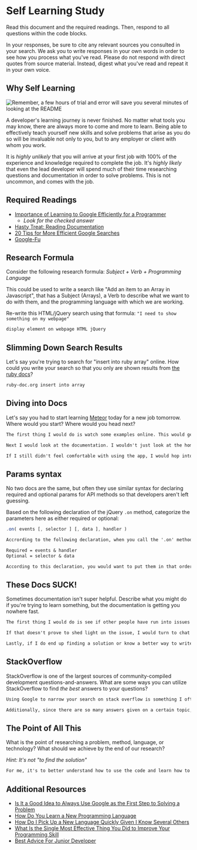 # Self Learning Study

Read this document and the required readings. Then, respond to all questions
within the code blocks.

In your responses, be sure to cite any relevant sources you consulted in your
search. We ask you to write responses in your own words in order to see how you
process what you've read. Please do not respond with direct quotes from source
material. Instead, digest what you've read and repeat it in your own voice.

## Why Self Learning

![Remember, a few hours of trial and error will save you several minutes of looking at the README](https://media.git.generalassemb.ly/user/16103/files/8ca9fa80-e41b-11e8-96c2-f0f3ae3ad6db)

A developer's learning journey is never finished. No matter what tools you may
know, there are always more to come and more to learn. Being able to effectively
teach yourself new skills and solve problems that arise as you do so will be
invaluable not only to you, but to any employer or client with whom you work.

It is *highly unlikely* that you will arrive at your first job with 100% of the
experience and knowledge required to complete the job. It's *highly likely* that
even the lead developer will spend much of their time researching questions and
documentation in order to solve problems. This is not uncommon, and comes with
the job.

## Required Readings

- [Importance of Learning to Google Efficiently for a Programmer](https://softwareengineering.stackexchange.com/questions/65918/importance-of-learning-to-google-efficiently-for-a-programmer)
  - *Look for the _checked_ answer*
- [Hasty Treat: Reading Documentation](https://syntax.fm/show/073/hasty-treat-reading-documentation)
- [20 Tips for More Efficient Google Searches](https://www.dumblittleman.com/20-tips-for-more-efficient-google/)
- [Google-Fu](https://blog.codinghorror.com/google-fu/)

## Research Formula

Consider the following research formula: _Subject + Verb + Programming Language_

This could be used to write a search like "Add an item to an Array in Javascript",
that has a Subject (Arrays), a Verb to describe what we want to do with them,
and the programming language with which we are working.

Re-write this HTML/jQuery search using that formula:
`"I need to show something on my webpage"`

```md
display element on webpage HTML jQuery
```

## Slimming Down Search Results

Let's say you're trying to search for "insert into ruby array" online. How could
you write your search so that you only are shown results from
[the ruby docs](https://ruby-doc.org)?

```md
ruby-doc.org insert into array
```

## Diving into Docs

Let's say you had to start learning [Meteor](https://docs.meteor.com/) today for
a new job tomorrow. Where would you start? Where would you head next?

```md
The first thing I would do is watch some examples online. This would get me some familiarity with the code.

Next I would look at the documentation. I wouldn't just look at the homepage, I would comb through all the docs to see the breadth of what Meteor had to offer.

If I still didn't feel comfortable with using the app, I would hop into a chat or ask other developer friends how to use it. Additionally, I would watch more examples online.
```

## Params syntax

No two docs are the same, but often they use similar syntax for declaring
required and optional params for API methods so that developers aren't left
guessing.

Based on the following declaration of the jQuery `.on` method, categorize the
parameters here as either required or optional:

```js
.on( events [, selector ] [, data ], handler )
```

```md
Accrording to the following declaration, when you call the '.on' method, you MUST add an events paramater (this is required). You can optionally add a selector or data parameter. You MUST ALSO add a handler paramater.

Required = events & handler
Optional = selector & data

According to this declaration, you would want to put them in that order. I would need to see further documentation to know if there needed to be a specific order.
```

## These Docs SUCK!

Sometimes documentation isn't super helpful. Describe what you might do if you're
trying to learn something, but the documentation is getting you nowhere fast.

```md
The first thing I would do is see if other people have run into issues with the same bit of code I'm trying to learn from the docs - maybe someone else has a great description on how to use this particular part of the code that I'm reading about in the documentation.

If that doesn't prove to shed light on the issue, I would turn to chat rooms or other developers who might know the documentation better or understand how to use this part of the code better.

Lastly, if I do end up finding a solution or know a better way to write about that particular part of the code, I would write into the creators and offer my suggestion to change the documentation.
```

## StackOverflow

StackOverflow is one of the largest sources of community-compiled development
questions-and-answers. What are some ways you can utilize StackOverflow to find
*the best* answers to your questions?

```md
Using Google to narrow your search on stack overflow is something I often do.

Additionally, since there are so many answers given on a certain topic, I make sure to read multiple comments to ensure I'm getting the most useful information to my specific use case.
```

## The Point of All This

What is the point of researching a problem, method, language, or technology?
What should we achieve by the end of our research?

*Hint: It's not "to find the solution"*

```md
For me, it's to better understand how to use the code and learn how to research problems within a particular language. The point ins't to know everything, it's to be able to know where to find it. By researching something, you have a general knowledge of how things work which will allow you to pinpoint certain issues in the future much easier. 
```

## Additional Resources

- [Is It a Good Idea to Always Use Google as the First Step to Solving a Problem](https://softwareengineering.stackexchange.com/questions/114002/is-it-a-good-idea-to-always-use-google-as-the-first-step-to-solving-a-problem)
- [How Do You Learn a New Programming Language](https://softwareengineering.stackexchange.com/questions/3519/how-do-you-learn-a-new-programming-language)
- [How Do I Pick Up a New Language Quickly Given I Know Several Others](https://softwareengineering.stackexchange.com/questions/78175/how-do-i-pick-up-a-new-language-quickly-given-i-know-several-others)
- [What Is the Single Most Effective Thing You Did to Improve Your Programming Skill](https://softwareengineering.stackexchange.com/questions/44177/what-is-the-single-most-effective-thing-you-did-to-improve-your-programming-skil)
- [Best Advice For Junior Developer](https://news.ycombinator.com/item?id=18128477)
